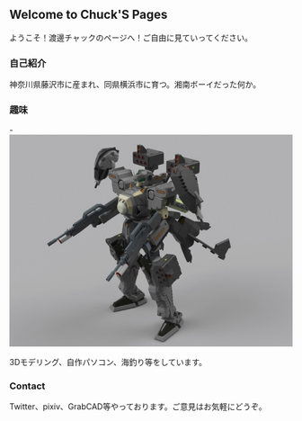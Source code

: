 ## Welcome to Chuck'S Pages

ようこそ！渡邊チャックのページへ！ご自由に見ていってください。

### 自己紹介

神奈川県藤沢市に産まれ、同県横浜市に育つ。湘南ボーイだった何か。


### 趣味

-![murakumo](https://github.com/yuusukewatanabe/watanabe02/blob/master/murakumo.jpg)

3Dモデリング、自作パソコン、海釣り等をしています。

### Contact

Twitter、pixiv、GrabCAD等やっております。ご意見はお気軽にどうぞ。
